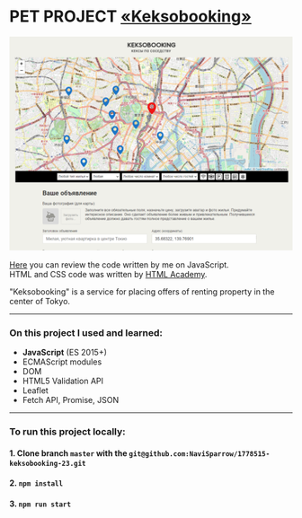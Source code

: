# PET PROJECT [«Keksobooking»](https://1778515-keksobooking-23.vercel.app/)

<img alt="keksobooking app" src="https://github.com/NaviSparrow/1778515-keksobooking-23/blob/master/img/keksobooking_img.png?raw=true">

[Here](https://github.com/NaviSparrow/1778515-keksobooking-23/tree/master/js) you can review the code written by me on JavaScript.<br>
HTML and CSS code was written by [HTML Academy](https://htmlacademy.ru).

"Keksobooking" is a service for placing offers of renting property in the center of Tokyo.

---
### On this project I used and learned:
* **JavaScript** (ES 2015+)
* ECMAScript modules
* DOM
* HTML5 Validation API
* Leaflet
* Fetch API, Promise, JSON
---

### To run this project locally:

#### 1. Clone branch `master` with the `git@github.com:NaviSparrow/1778515-keksobooking-23.git`

#### 2. `npm install`

#### 3. `npm run start`
